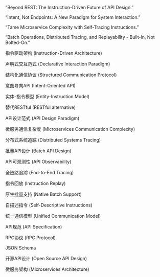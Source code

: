 “Beyond REST: The Instruction-Driven Future of API Design.”

“Intent, Not Endpoints: A New Paradigm for System Interaction.”

“Tame Microservice Complexity with Self-Tracing Instructions.”

“Batch Operations, Distributed Tracing, and Replayability - Built-in, Not Bolted-On.”


指令驱动架构 (Instruction-Driven Architecture)

声明式交互范式 (Declarative Interaction Paradigm)

结构化通信协议 (Structured Communication Protocol)

意图导向API (Intent-Oriented API)

实体-指令模型 (Entity-Instruction Model)



替代RESTful (RESTful alternative)

API设计范式 (API Design Paradigm)

微服务通信复杂度 (Microservices Communication Complexity)

分布式系统追踪 (Distributed Systems Tracing)

批量API设计 (Batch API Design)

API可观测性 (API Observability)



全链路追踪 (End-to-End Tracing)

指令回放 (Instruction Replay)

原生批量支持 (Native Batch Support)

自描述指令 (Self-Descriptive Instructions)

统一通信模型 (Unified Communication Model)



API规范 (API Specification)

RPC协议 (RPC Protocol)

JSON Schema

开源API设计 (Open Source API Design)

微服务架构 (Microservices Architecture)